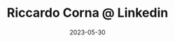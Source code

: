 ---
title: "Riccardo Corna @ Linkedin"
date: 2023-05-30
layout: redirect
redirect_url: "https://linkedin.com/company/itspecialistcloud"
---